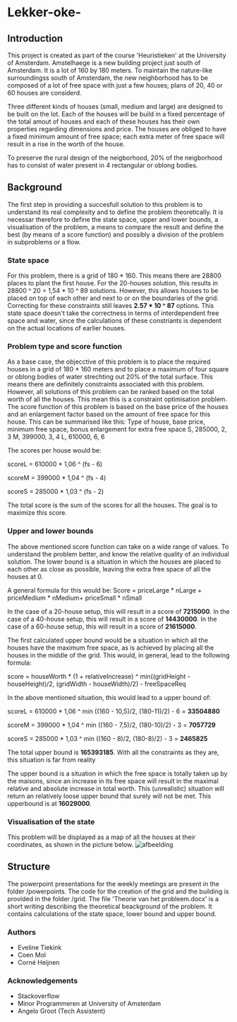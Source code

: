 # Lekker-oke-

## Introduction
This project is created as part of the course 'Heuristieken' at the University of Amsterdam. 
Amstelhaege is a new building project just south of Amsterdam. It is a lot of 160 by 180 meters.
To maintain the nature-like surroundingss south of Amsterdam, the new neighborhood has to be composed of a lot of free space with 
just a few houses; plans of 20, 40 or 60 houses are considerd.

Three different kinds of houses (small, medium and large) are designed to be built on the lot. Each of the houses will be build in a fixed
percentage of the total amout of houses and each of these houses has their own properties regarding dimensions and price. The houses are
obliged to have a fixed minimum amount of free space; each extra meter of free space will result in a rise in the worth of the house.

To preserve the rural design of the neigborhood, 20% of the neigborhood has to consist of water present in 4 rectangular or oblong bodies.

## Background
The first step in providing a succesfull solution to this problem is to understand its real complexity and to define the problem
theoretically. It is necessar therefore to define the state space, upper and lower bounds, a visualisation of the problem, a means to
compare the result and define the best (by means of a score function) and possibly a division of the problem in subproblems or a flow.

### State space
For this problem, there is a grid of 180 * 160. This means there are 28800 places to plant the first house. For the 20-houses solution, 
this results in 28800 ^ 20 =  1,54 * 10 ^ 89 solutions. However, this allows houses to be placed on top of each other and next to or on
the boundaries of the grid. Correcting for these constraints still leaves **2.57 * 10 ^ 87** options. 
This state space doesn't take the correctness in terms of interdependent free space and water, since the calculations of these
constriants is dependent on the actual locations of earlier houses. 

### Problem type and score function
As a base case, the objecctive of this problem is to place the required houses in a grid of 180 * 160 meters and to place a maximum
of four square or oblong bodies of water strechting out 20% of the total surface. This means there are definitely constraints associated
with this problem. However, all solutions of this problem can be ranked based on the total worth of all the houses. This mean this is 
a constraint optimisation problem. 
The score function of this problem is based on the base price of the houses and an enlargement factor based on the amount of free space
for this house. This can be summarised like this:
Type of house, base price, minimum free space, bonus enlargement for extra free space
S, 285000, 2, 3
M, 399000, 3, 4
L, 610000, 6, 6

The scores per house would be:

scoreL = 610000 * 1,06 ^ (fs - 6)

scoreM = 399000 * 1,04 ^ (fs - 4)

scoreS = 285000 * 1,03 ^ (fs - 2)

The total score is the sum of the scores for all the houses. The goal is to maximize this score.

### Upper and lower bounds
The above mentioned score function can take on a wide range of values. To understand the problem better, and know the relative quality
of an individual solution. The lower bound is a situation in which the houses are placed to each other as close as possible, leaving 
the extra free space of all the houses at 0.

A general formula for this would be:
Score = priceLarge * nLarge + priceMedium * nMedium+ priceSmall * nSmall

In the case of a 20-house setup, this will result in a score of **7215000**.
In the case of a 40-house setup, this will result in a score of **14430000**. 
In the case of a 60-house setup, this will result in a score of **21615000**. 

The first calculated upper bound would be a situation in which all the houses have the maximum free space, as is achieved by placing
all the houses in the middle of the grid. This would, in general, lead to the following formula:

score = houseWorth * (1 + relativeIncrease) ^ min((gridHeight - houseHeight)/2,  (gridWidth - houseWidth)/2) - freeSpaceReq

In the above mentioned situation, this would lead to a upper bound of:

scoreL = 610000 * 1,06 ^ min ((160 - 10,5)/2, (180-11)/2) - 6 = **33504880**

scoreM = 399000 * 1,04 ^ min ((160 - 7,5)/2, (180-10)/2) - 3 = **7057729**

scoreS = 285000 * 1,03 ^ min ((160 - 8)/2, (180-8)/2) - 3 = **2465825**

The total upper bound is **165393185**. With all the constraints as they are, this situation is far from reality

The upper bound is a situation in which the free space is totally taken up by the maisons, since an increase in its free space will 
result in the maximal relative and absolute increase in total worth. This (unrealistic) situation will return an relatively loose
upper bound that surely will not be met. This upperbound is at **16029000**. 

### Visualisation of the state
This problem will be displayed as a map of all the houses at their coordinates, as shown in the picture below.
![afbeelding](https://user-images.githubusercontent.com/43990565/49215236-a5795080-f3c8-11e8-9583-29a6e7dbe636.png)

## Structure
The powerpoint presentations for the weekly meetings are present in the folder /powerpoints.
The code for the creation of the grid and the building is provided in the folder /grid.
The file 'Theorie van het probleem.docx' is a short writing describing the theoretical beackground of the problem.
It contains calculations of the state space, lower bound and upper bound.

### Authors
- Eveline Tiekink
- Coen Mol
- Corné Heijnen

### Acknowledgements
- Stackoverflow
- Minor Programmeren at University of Amsterdam
- Angelo Groot (Tech Assistent)
